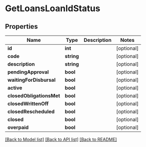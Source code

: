 # GetLoansLoanIdStatus

## Properties
Name | Type | Description | Notes
------------ | ------------- | ------------- | -------------
**id** | **int** |  | [optional] 
**code** | **string** |  | [optional] 
**description** | **string** |  | [optional] 
**pendingApproval** | **bool** |  | [optional] 
**waitingForDisbursal** | **bool** |  | [optional] 
**active** | **bool** |  | [optional] 
**closedObligationsMet** | **bool** |  | [optional] 
**closedWrittenOff** | **bool** |  | [optional] 
**closedRescheduled** | **bool** |  | [optional] 
**closed** | **bool** |  | [optional] 
**overpaid** | **bool** |  | [optional] 

[[Back to Model list]](../../README.md#documentation-for-models) [[Back to API list]](../../README.md#documentation-for-api-endpoints) [[Back to README]](../../README.md)

